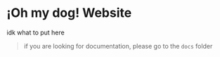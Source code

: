 # ¡Oh my dog! Website

idk what to put here

> if you are looking for documentation, please go to the `docs` folder
